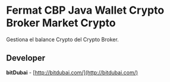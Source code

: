 # Fermat CBP Java Wallet Crypto Broker Market Crypto

Gestiona el balance Crypto del Crypto Broker.

## Developer

**bitDubai** - [http://bitdubai.com/](http://bitdubai.com/)